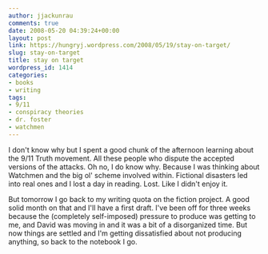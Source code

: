 ```yaml
---
author: jjackunrau
comments: true
date: 2008-05-20 04:39:24+00:00
layout: post
link: https://hungryj.wordpress.com/2008/05/19/stay-on-target/
slug: stay-on-target
title: stay on target
wordpress_id: 1414
categories:
- books
- writing
tags:
- 9/11
- conspiracy theories
- dr. foster
- watchmen
---
```


I don't know why but I spent a good chunk of the afternoon learning about the 9/11 Truth movement. All these people who dispute the accepted versions of the attacks. Oh no, I do know why. Because I was thinking about Watchmen and the big ol' scheme involved within. Fictional disasters led into real ones and I lost a day in reading. Lost. Like I didn't enjoy it.

But tomorrow I go back to my writing quota on the fiction project. A good solid month on that and I'll have a first draft. I've been off for three weeks because the (completely self-imposed) pressure to produce was getting to me, and David was moving in and it was a bit of a disorganized time. But now things are settled and I'm getting dissatisfied about not producing anything, so back to the notebook I go.

